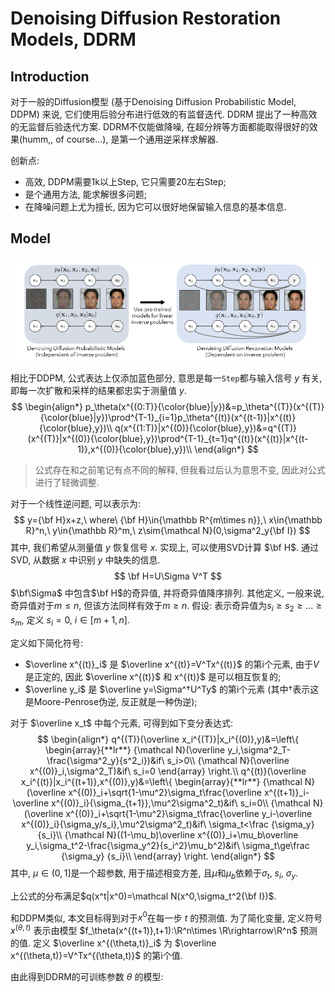 # Denoising Diffusion Restoration Models, DDRM

## Introduction

对于一般的Diffusion模型 (基于Denoising Diffusion Probabilistic Model, DDPM) 来说, 它们使用后验分布进行低效的有监督迭代. DDRM 提出了一种高效的无监督后验迭代方案. DDRM不仅能做降噪, 在超分辨等方面都能取得很好的效果(humm,, of course...), 是第一个通用逆采样求解器.

创新点:

- 高效, DDPM需要1k以上Step, 它只需要20左右Step;
- 是个通用方法, 能求解很多问题;
- 在降噪问题上尤为擅长, 因为它可以很好地保留输入信息的基本信息.

## Model

![image-20221119140247495](./DDRM.assets/image-20221119140247495-1668837960819-2.png)

相比于DDPM, 公式表达上仅添加蓝色部分, 意思是每一`Step`都与输入信号 $y$ 有关, 即每一次扩散和采样的结果都忠实于测量值 $y$.
$$
\begin{align*}
p_\theta(x^{(0:T)}{\color{blue}|y})&=p_\theta^{(T)}(x^{(T)}{\color{blue}|y})\prod^{T-1}_{i=1}p_\theta^{(t)}(x^{(t-1)}|x^{(t)}{\color{blue},y})\\
q(x^{(1:T)}|x^{(0)}{\color{blue},y})&=q^{(T)}(x^{(T)}|x^{(0)}{\color{blue},y})\prod^{T-1}_{t=1}q^{(t)}(x^{(t)}|x^{(t-1)},x^{(0)}{\color{blue},y})\\
\end{align*}
$$

> 公式存在和之前笔记有点不同的解释, 但我看过后认为意思不变, 因此对公式进行了轻微调整.

对于一个线性逆问题, 可以表示为:
$$
y={\bf H}x+z,\ where\ {\bf H}\in{\mathbb R^{m\times n}},\ x\in{\mathbb R}^n,\ y\in{\mathbb R}^m,\ z\sim{\mathcal N}(0,\sigma^2_y{\bf I})
$$
其中, 我们希望从测量值 $y$ 恢复信号 $x$. 实现上, 可以使用SVD计算 $\bf H$. 通过SVD, 从数据 $x$ 中识别 $y$ 中缺失的信息.
$$
\bf H=U\Sigma V^T
$$
$\bf\Sigma$ 中包含$\bf H$的奇异值, 并将奇异值降序排列. 其他定义, 一般来说, 奇异值对于$m\le n$, 但该方法同样有效于$m\ge n$. 假设: 表示奇异值为$s_i\ge s_2\ge ...\ge s_m$, 定义 $s_i=0,\ i\in[m+1,n]$.

定义如下简化符号:

- $\overline x^{(t)}_i$ 是 $\overline x^{(t)}=V^Tx^{(t)}$ 的第i个元素, 由于$V$是正定的, 因此 $\overline x^{(t)}$ 和 x^{(t)}$ 是可以相互恢复的;
- $\overline y_i$ 是 $\overline y=\Sigma^†U^Ty$ 的第i个元素 (其中$†$表示这是Moore-Penrose伪逆, 反正就是一种伪逆);

对于 $\overline x_t$ 中每个元素, 可得到如下变分表达式:
$$
\begin{align*}
q^{(T)}(\overline x_i^{(T)}|x_i^{(0)},y)&=\left\{
\begin{array}{**lr**}
{\mathcal N}(\overline y_i,\sigma^2_T-\frac{\sigma^2_y}{s^2_i})&if\ s_i>0\\
{\mathcal N}(\overline x^{(0)}_i,\sigma^2_T)&if\ s_i=0
\end{array}
\right.\\
q^{(t)}(\overline x_i^{(t)}|x_i^{(t+1)},x^{(0)},y)&=\left\{
\begin{array}{**lr**}
{\mathcal N}(\overline x^{(0)}_i+\sqrt{1-\mu^2}\sigma_t\frac{\overline x^{(t+1)}_i-\overline x^{(0)}_i}{\sigma_{t+1}},\mu^2\sigma^2_t)&if\ s_i=0\\
{\mathcal N}(\overline x^{(0)}_i+\sqrt{1-\mu^2}\sigma_t\frac{\overline y_i-\overline x^{(0)}_i}{\sigma_y/s_i},\mu^2\sigma^2_t)&if\ \sigma_t<\frac {\sigma_y} {s_i}\\
{\mathcal N}((1-\mu_b)\overline x^{(0)}_i+\mu_b\overline y_i,\sigma_t^2-\frac{\sigma_y^2}{s_i^2}\mu_b^2)&if\ \sigma_t\ge\frac {\sigma_y} {s_i}\\
\end{array}
\right.
\end{align*}
$$
其中, $\mu\in (0,1]$是一个超参数, 用于描述相变方差, 且$\mu$和$\mu_b$依赖于$\sigma_t,\ s_i,\ \sigma_y$.

上公式的分布满足$q(x^t|x^0)=\mathcal N(x^0,\sigma_t^2{\bf I})$.

和DDPM类似, 本文目标得到对于$x^0$在每一步 $t$ 的预测值. 为了简化变量, 定义符号 $x^{(\theta,t)}$ 表示由模型 $f_\theta(x^{(t+1)},t+1):\R^n\times \R\rightarrow\R^n$ 预测的值. 定义 $\overline x^{(\theta,t)}_i$ 为 $\overline x^{(\theta,t)}=V^Tx^{(\theta,t)}$ 的第i个值.

由此得到DDRM的可训练参数 $\theta$ 的模型:

